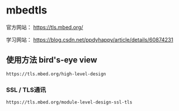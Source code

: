# mbedtls #

官方网站：
https://tls.mbed.org/

学习网站：
https://blog.csdn.net/ppdyhappy/article/details/60874231

## 使用方法 bird's-eye view ##


	https://tls.mbed.org/high-level-design

### SSL / TLS通讯 ###

	https://tls.mbed.org/module-level-design-ssl-tls